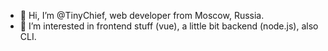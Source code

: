 - 👋 Hi, I’m @TinyChief, web developer from Moscow, Russia.
- 👀 I’m interested in frontend stuff (vue), a little bit backend (node.js), also CLI.

<!---
TinyChief/TinyChief is a ✨ special ✨ repository because its `README.md` (this file) appears on your GitHub profile.
You can click the Preview link to take a look at your changes.
--->
